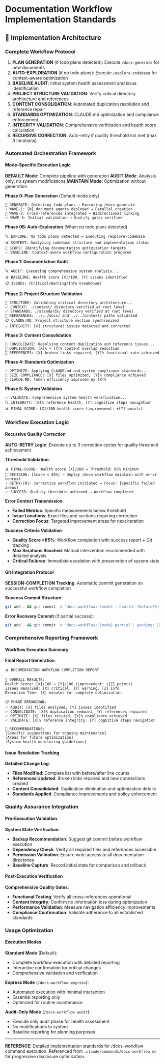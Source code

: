 # Documentation Workflow Implementation Standards

## 🎯 Implementation Architecture

### Complete Workflow Protocol
1. **PLAN GENERATION** (if todo plans detected): Execute `/docs-generate` for new documents
2. **AUTO-EXPLORATION** (if no todo plans): Execute `/explore-codebase` for context-aware optimization
3. **BASELINE AUDIT**: Initial system health assessment and issue identification  
4. **PROJECT STRUCTURE VALIDATION**: Verify critical directory architecture and references
5. **CONTENT CONSOLIDATION**: Automated duplication resolution and reference repair
6. **STANDARDS OPTIMIZATION**: CLAUDE.md optimization and compliance enforcement
7. **INTEGRITY VALIDATION**: Comprehensive verification and health score calculation
8. **RECURSIVE CORRECTION**: Auto-retry if quality threshold not met (max 3 iterations)

### Automated Orchestration Framework

#### Mode-Specific Execution Logic
**DEFAULT Mode**: Complete pipeline with generation
**AUDIT Mode**: Analysis only, no system modifications
**MAINTAIN Mode**: Optimization without generation

**Phase 0: Plan Generation** (Default mode only)
```
📝 GENERATE: Detecting todo plans → Executing /docs-generate
⚡ WAVE-1: [N] document agents deployed → Parallel creation
🔗 WAVE-2: Cross-references integrated → Bidirectional linking
✅ WAVE-3: Initial validation → Quality gates verified
```

**Phase 0B: Auto-Exploration** (When no todo plans detected)
```
🔍 EXPLORE: No todo plans detected → Executing /explore-codebase
📊 CONTEXT: Analyzing codebase structure and implementation status
🎯 SCOPE: Identifying documentation optimization targets
✅ BASELINE: Context-aware workflow configuration prepared
```

**Phase 1: Documentation Audit**
```
🔍 AUDIT: Executing comprehensive system analysis...
📊 BASELINE: Health score [X]/100, [Y] issues identified
📋 ISSUES: [Critical/Warning/Info breakdown]
```

**Phase 2: Project Structure Validation**
```
📁 STRUCTURE: Validating critical directory architecture...
✅ CONTEXT: ./context/ directory verified at root level
✅ STANDARDS: ./standards/ directory verified at root level  
🔗 REFERENCES: ../../docs/ and ../../context/ paths validated
📋 CLAUDE.MD: Project structure section synchronized
⚠️ INTEGRITY: [X] structural issues detected and corrected
```

**Phase 3: Content Consolidation**
```
🔧 CONSOLIDATE: Resolving content duplication and reference issues...
📄 DUPLICATION: [X]% → [Y]% content overlap reduction
🔗 REFERENCES: [X] broken links repaired, [Y]% functional rate achieved
```

**Phase 4: Standards Optimization**
```
⚡ OPTIMIZE: Applying CLAUDE.md and system compliance standards...
📏 SIZE COMPLIANCE: [X] files optimized, [Y]% compliance achieved
🎯 CLAUDE.MD: Token efficiency improved by [X]%
```

**Phase 5: System Validation**
```
✅ VALIDATE: Comprehensive system health verification...
🔍 INTEGRITY: [X]% reference health, [Y] cognitive steps navigation
📊 FINAL SCORE: [X]/100 health score (improvement: +[Y] points)
```

### Workflow Execution Logic

#### Recursive Quality Correction
**AUTO-RETRY Logic**: Execute up to 3 correction cycles for quality threshold achievement

**Threshold Validation**:
```
📊 FINAL-SCORE: Health score [X]/100 → Threshold: 85% minimum
🔄 DECISION: [Score < 85%] → Deploy /docs-workflow maintain with error context
⚡ RETRY-[N]: Corrective workflow initiated → Focus: [specific failed areas]
✅ SUCCESS: Quality threshold achieved → Workflow completed
```

**Error Context Transmission**:
- **Failed Metrics**: Specific measurements below threshold
- **Issue Locations**: Exact files and sections requiring correction
- **Correction Focus**: Targeted improvement areas for next iteration

**Success Criteria Validation**:
- **Quality Score ≥85%**: Workflow completion with success report + Git tracking
- **Max Iterations Reached**: Manual intervention recommended with detailed analysis
- **Critical Failures**: Immediate escalation with preservation of system state

#### Git Integration Protocol
**SESSION-COMPLETION Tracking**: Automatic commit generation on successful workflow completion

**Success Commit Structure**:
```bash
git add . && git commit -m "docs-workflow: [mode] | health: [before]%→[after]% | time: [X]min | issues: [Y] resolved | iterations: [N]/3 ✓session-[N]"
```

**Error Recovery Commit** (if partial success):
```bash
git add . && git commit -m "docs-workflow: [mode] partial | pending: [X] issues | next: [actions] ⚠️session-[N]"
```

### Comprehensive Reporting Framework

#### Workflow Execution Summary
**Final Report Generation**:
```
📊 DOCUMENTATION WORKFLOW COMPLETION REPORT

🎯 OVERALL RESULTS:
Health Score: [X]/100 → [Y]/100 (improvement: +[Z] points)
Issues Resolved: [X] critical, [Y] warning, [Z] info
Execution Time: [X] minutes for complete optimization

📋 PHASE BREAKDOWN:
✅ AUDIT: [X] files analyzed, [Y] issues identified
✅ CONSOLIDATE: [X]% duplication reduced, [Y] references repaired  
✅ OPTIMIZE: [X] files resized, [Y]% compliance achieved
✅ VALIDATE: [X]% reference integrity, [Y] cognitive steps navigation

🎯 RECOMMENDATIONS:
[Specific suggestions for ongoing maintenance]
[Areas for future optimization]
[System health monitoring guidelines]
```

#### Issue Resolution Tracking
**Detailed Change Log**:
- **Files Modified**: Complete list with before/after line counts
- **References Updated**: Broken links repaired and new connections created
- **Content Consolidated**: Duplication elimination and optimization details
- **Standards Applied**: Compliance improvements and policy enforcement

### Quality Assurance Integration

#### Pre-Execution Validation
**System State Verification**:
- **Backup Recommendation**: Suggest git commit before workflow execution
- **Dependency Check**: Verify all required files and references accessible
- **Permission Validation**: Ensure write access to all documentation directories
- **Baseline Capture**: Record initial state for comparison and rollback

#### Post-Execution Verification
**Comprehensive Quality Gates**:
- **Functional Testing**: Verify all cross-references operational
- **Content Integrity**: Confirm no information loss during optimization
- **Performance Validation**: Measure navigation efficiency improvements
- **Compliance Confirmation**: Validate adherence to all established standards

### Usage Optimization

#### Execution Modes
**Standard Mode** (Default):
- Complete workflow execution with detailed reporting
- Interactive confirmation for critical changes
- Comprehensive validation and verification

**Express Mode** (`/docs-workflow express`):
- Automated execution with minimal interaction
- Essential reporting only
- Optimized for routine maintenance

**Audit-Only Mode** (`/docs-workflow audit`):
- Execute only audit phase for health assessment
- No modifications to system
- Baseline reporting for planning purposes

---

**REFERENCE**: Detailed implementation standards for /docs-workflow command execution. Referenced from `.claude/commands/docs-workflow.md` for progressive disclosure optimization.